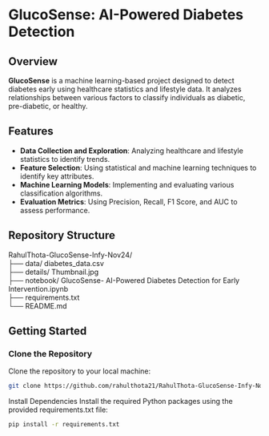 # GlucoSense: AI-Powered Diabetes Detection

## Overview
**GlucoSense** is a machine learning-based project designed to detect diabetes early using healthcare statistics and lifestyle data. It analyzes relationships between various factors to classify individuals as diabetic, pre-diabetic, or healthy.

## Features
- **Data Collection and Exploration**: Analyzing healthcare and lifestyle statistics to identify trends.
- **Feature Selection**: Using statistical and machine learning techniques to identify key attributes.
- **Machine Learning Models**: Implementing and evaluating various classification algorithms.
- **Evaluation Metrics**: Using Precision, Recall, F1 Score, and AUC to assess performance.

## Repository Structure
RahulThota-GlucoSense-Infy-Nov24/ \
├── data/ diabetes_data.csv \
├── details/ Thumbnail.jpg \
├── notebook/ GlucoSense- AI-Powered Diabetes Detection for Early Intervention.ipynb \
├── requirements.txt\
└── README.md



## Getting Started

### Clone the Repository
Clone the repository to your local machine:
```bash
git clone https://github.com/rahulthota21/RahulThota-GlucoSense-Infy-Nov24.git
```

Install Dependencies
Install the required Python packages using the provided requirements.txt file:

```bash
pip install -r requirements.txt
